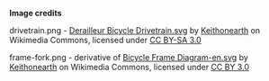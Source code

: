 **Image credits** 

drivetrain.png - [Derailleur Bicycle Drivetrain.svg](https://commons.wikimedia.org/wiki/File:Derailleur_Bicycle_Drivetrain.svg) by [Keithonearth](https://commons.wikimedia.org/wiki/User:Keithonearth) on Wikimedia Commons, licensed under [CC BY-SA 3.0](https://creativecommons.org/licenses/by-sa/3.0/deed.en)


frame-fork.png - derivative of [Bicycle Frame Diagram-en.svg](https://en.wikipedia.org/wiki/File:Bicycle_Frame_Diagram-en.svg) by [Keithonearth](https://commons.wikimedia.org/wiki/User:Keithonearth) on Wikimedia Commons, licensed under [CC BY 3.0](https://creativecommons.org/licenses/by/3.0/deed.en)


